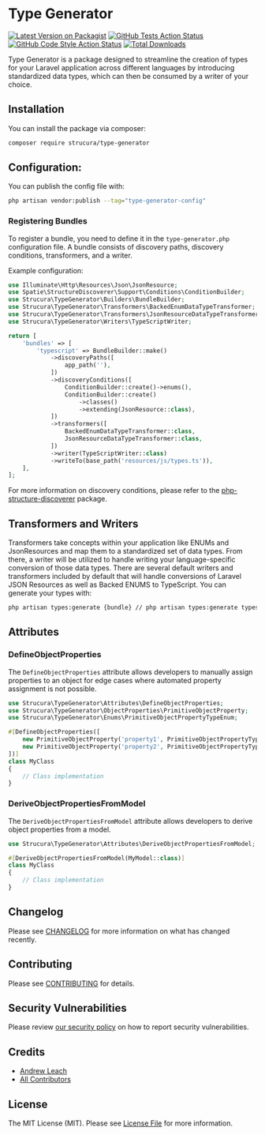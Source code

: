 # Type Generator

[![Latest Version on Packagist](https://img.shields.io/packagist/v/strucura/type-generator.svg?style=flat-square)](https://packagist.org/packages/strucura/type-generator)
[![GitHub Tests Action Status](https://img.shields.io/github/actions/workflow/status/strucura/type-generator/run-tests.yml?branch=master&label=tests&style=flat-square)](https://github.com/strucura/type-generator/actions?query=workflow%3Arun-tests+branch%3Amaster)
[![GitHub Code Style Action Status](https://img.shields.io/github/actions/workflow/status/strucura/type-generator/fix-php-code-style-issues.yml?branch=master&label=code%20style&style=flat-square)](https://github.com/strucura/type-generator/actions?query=workflow%3A"Fix+PHP+code+style+issues"+branch%3Amaster)
[![Total Downloads](https://img.shields.io/packagist/dt/strucura/type-generator.svg?style=flat-square)](https://packagist.org/packages/strucura/type-generator)

Type Generator is a package designed to streamline the creation of types for your Laravel application across different languages by introducing standardized data types, which can then be consumed by a writer of your choice.

## Installation

You can install the package via composer:

```bash
composer require strucura/type-generator
```

## Configuration:

You can publish the config file with:

```bash
php artisan vendor:publish --tag="type-generator-config"
```

### Registering Bundles

To register a bundle, you need to define it in the `type-generator.php` configuration file. A bundle consists of discovery paths, discovery conditions, transformers, and a writer.

Example configuration:

```php
use Illuminate\Http\Resources\Json\JsonResource;
use Spatie\StructureDiscoverer\Support\Conditions\ConditionBuilder;
use Strucura\TypeGenerator\Builders\BundleBuilder;
use Strucura\TypeGenerator\Transformers\BackedEnumDataTypeTransformer;
use Strucura\TypeGenerator\Transformers\JsonResourceDataTypeTransformer;
use Strucura\TypeGenerator\Writers\TypeScriptWriter;

return [
    'bundles' => [
        'typescript' => BundleBuilder::make()
            ->discoveryPaths([
                app_path(''),
            ])
            ->discoveryConditions([
                ConditionBuilder::create()->enums(),
                ConditionBuilder::create()
                    ->classes()
                    ->extending(JsonResource::class),
            ])
            ->transformers([
                BackedEnumDataTypeTransformer::class,
                JsonResourceDataTypeTransformer::class,
            ])
            ->writer(TypeScriptWriter::class)
            ->writeTo(base_path('resources/js/types.ts')),
    ],
];
```

For more information on discovery conditions, please refer to the [php-structure-discoverer](https://github.com/spatie/php-structure-discoverer) package.

## Transformers and Writers

Transformers take concepts within your application like ENUMs and JsonResources and map them to a standardized set of data types. From there, a writer will be utilized to handle writing your language-specific conversion of those data types. There are several default writers and transformers included by default that will handle conversions of Laravel JSON Resources as well as Backed ENUMS to TypeScript. You can generate your types with:

```bash
php artisan types:generate {bundle} // php artisan types:generate typescript
```

## Attributes

### DefineObjectProperties

The `DefineObjectProperties` attribute allows developers to manually assign properties to an object for edge cases where automated property assignment is not possible.

```php
use Strucura\TypeGenerator\Attributes\DefineObjectProperties;
use Strucura\TypeGenerator\ObjectProperties\PrimitiveObjectProperty;
use Strucura\TypeGenerator\Enums\PrimitiveObjectPropertyTypeEnum;

#[DefineObjectProperties([
    new PrimitiveObjectProperty('property1', PrimitiveObjectPropertyTypeEnum::String),
    new PrimitiveObjectProperty('property2', PrimitiveObjectPropertyTypeEnum::Integer),
])]
class MyClass
{
    // Class implementation
}
```

### DeriveObjectPropertiesFromModel

The `DeriveObjectPropertiesFromModel` attribute allows developers to derive object properties from a model.

```php
use Strucura\TypeGenerator\Attributes\DeriveObjectPropertiesFromModel;

#[DeriveObjectPropertiesFromModel(MyModel::class)]
class MyClass
{
    // Class implementation
}
```

## Changelog

Please see [CHANGELOG](CHANGELOG.md) for more information on what has changed recently.

## Contributing

Please see [CONTRIBUTING](CONTRIBUTING.md) for details.

## Security Vulnerabilities

Please review [our security policy](../../security/policy) on how to report security vulnerabilities.

## Credits

- [Andrew Leach](https://github.com/7387639+andyleach)
- [All Contributors](../../contributors)

## License

The MIT License (MIT). Please see [License File](LICENSE.md) for more information.
```
